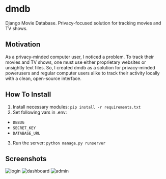 # dmdb
Django Movie Database. Privacy-focused solution for tracking movies and TV shows.

## Motivation
As a privacy-minded computer user, I noticed a problem. To track their movies and TV shows, one must use either proprietary websites or unsightly text files. So, I created dmdb as a solution for privacy-minded powerusers and regular computer users alike to track their activity locally with a clean, open-source interface.

## How To Install
1. Install necessary modules: `pip install -r requirements.txt`
2. Set following vars in .env:
* `DEBUG`
* `SECRET_KEY`
* `DATABASE_URL`
3. Run the server: `python manage.py runserver`

## Screenshots
![login](https://user-images.githubusercontent.com/110910295/187882681-81898281-0e07-4d17-9a9a-e4a5bca97e1c.png)
![dashboard](https://user-images.githubusercontent.com/110910295/187882688-6e1d53bf-148d-438f-ab8b-a545a69ad3f5.png)
![admin](https://user-images.githubusercontent.com/110910295/187882696-c76d529d-a7fa-4bfd-9a3b-1371ab5f16a8.png)